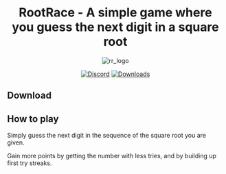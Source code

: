 <h1 align="center">
RootRace -  A simple game where you guess the next digit in a square root
</h1>



<div align="center">

![rr_logo](https://raw.githubusercontent.com/fivepandasna/RootRace/assets/logo-80)

[![Discord](https://img.shields.io/badge/Discord-FivePandas-9089DA?logo=discord&style=for-the-badge)](https://discord.com/users/628709323068932125)
[![Downloads](https://img.shields.io/github/downloads/fivepandasna/RootRace/total?label=downloads&color=208a19&logo=github&style=for-the-badge)](https://github.com/fivepandasna/RootRace/releases)
</div>

## Download

## How to play

Simply guess the next digit in the sequence of the square root you are given. 

Gain more points by getting the number with less tries, and by building up first try streaks.

